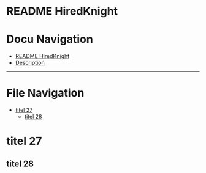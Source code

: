 # README HiredKnight <!-- omit in toc -->


# Docu Navigation <!-- omit in toc -->
- [README HiredKnight](README.md) 
- [Description](description.md) 
------------------------------------------------------------------------
# File Navigation <!-- omit in toc -->
- [titel 27](#titel-27)
  - [titel 28](#titel-28)

# titel 27
## titel 28


